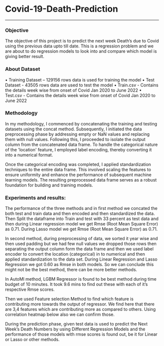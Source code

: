 # Covid-19-Death-Prediction
-------------------------------------------------------
### Objective
The objective of this project is to predict the next week Death’s due to Covid using the previous data upto till date. This is a regression problem and we are about to do regression models to look into and compare which model is giving better result.

### About Dataset
•	Training Dataset – 129156 rows data is used for training the model
•	Test Dataset - 43505 rows data are used to test the model
•	Train.csv - Contains the details week wise from onset of Covid Jan 2020 to June 2022 
•	Test.csv - Contains the details week wise from onset of Covid Jan 2020 to June 2022

### Methodology
In my methodology, I commenced by concatenating the training and testing datasets using the concat method. Subsequently, I initiated the data preprocessing phase by addressing empty or NaN values and replacing them with null values. Following this, I proceeded to isolate the output column from the concatenated data frame. To handle the categorical nature of the 'location' feature, I employed label encoding, thereby converting it into a numerical format.

Once the categorical encoding was completed, I applied standardization techniques to the entire data frame. This involved scaling the features to ensure uniformity and enhance the performance of subsequent machine learning models. The resulting preprocessed data frame serves as a robust foundation for building and training models.


 ### Experiments and results:

The performance of the three methods and in first method we concated the both test and train data and then encoded and then standardized the data. Then Split the dataframe into Train and test with 33 percent as test data and then during Linear regression model we get Rmse (Root Mean Square Error) as 0.71. During Lasso model we get Rmse (Root Mean Square Error) as 0.71.

In second method, during preprocessing of data, we sorted it year wise and then used padding but we had few null values we dropped those rows then separating the output column form the data frame and then we used label encoder to convert the location (categorical) in to numerical and then applied standardization to the data set. During Linear Regression and Lasso Regression we got 0.60 as Rmse in both models. So we can conclude this might not be the best method, there can be more better methods.

In AutoMl method, LGBM Regressor is found to be best method during time budget of 10 minutes. It took 9.6 mins to find out these with each of it’s respective Rmse scores.  

Then we used Feature selection Method to find which feature is contributing more towards the output of regressor. We find here that there are 3,4 features which are contributing more as compared to others. Using correlation heatmap below also we can confirm those.

During the prediction phase, given test data is used to predict the Next Week’s Death Numbers   by using Different Regression Models and the performance of those models with rmse scores is found out, be it for Linear or Lasso or other methods.
